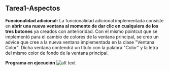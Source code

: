 ## Tarea1-Aspectos

**Funcionalidad adicional:**
La funcionalidad adicional implementada consiste en **abrir una nueva ventana al momento de dar clic en cualquiera de los tres botones** ya creados con anterioridad. 
Con el mismo pointcut que se implementó para el cambio de colores de la ventana principal, se creo un advice que cree a la nueva ventana implementada en la clase "Ventana Color".
Dicha ventana contendrá un título con la palabra "Color" y la letra del mismo color de fondo de la ventana principal.


**Programa en ejecución**
![alt text](https://imgur.com/dThUeNJ.gif)
